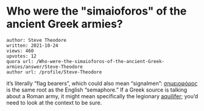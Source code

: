 # Who were the "simaioforos" of the ancient Greek armies?

	author: Steve Theodore
	written: 2021-10-24
	views: 460
	upvotes: 12
	quora url: /Who-were-the-simaioforos-of-the-ancient-Greek-armies/answer/Steve-Theodore
	author url: /profile/Steve-Theodore


it’s literally “flag bearers”, which could also mean “signalmen”: [σημειοφόρος ](https://lsj.gr/wiki/%CF%83%CE%B7%CE%BC%CE%B5%CE%B9%CE%BF%CF%86%CF%8C%CF%81%CE%BF%CF%82)is the same root as the English “semaphore.” If a Greek source is talking about a Roman army, it might mean specifically the legionary [aquilifer](https://en.wikipedia.org/wiki/Aquilifer); you’d need to look at the context to be sure.

